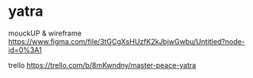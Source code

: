 # yatra


mouckUP & wireframe
https://www.figma.com/file/3tGCgXsHUzfK2kJbjwGwbu/Untitled?node-id=0%3A1  



trello 
https://trello.com/b/8mKwndny/master-peace-yatra

